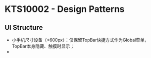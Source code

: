 # KTS10002 - Design Patterns

## UI Structure

* 小手机尺寸设备（&lt;600px）：仅保留TopBar快捷方式作为Global菜单，TopBar本身隐藏、触摸时显示；
* 



